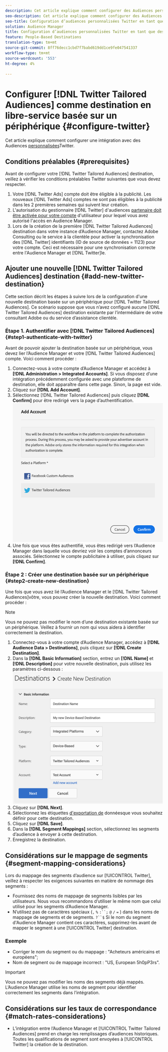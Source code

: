 ```yaml
---
description: Cet article explique comment configurer des Audiences personnalisées Twitter pour les intégrations nouvelles et existantes.
seo-description: Cet article explique comment configurer des Audiences personnalisées Twitter pour les intégrations nouvelles et existantes.
seo-title: Configuration d’audiences personnalisées Twitter en tant que destination basée sur un appareil en libre service
solution: Audience Manager
title: Configuration d’audiences personnalisées Twitter en tant que destination basée sur un appareil en libre service
feature: People-Based Destinations
translation-type: tm+mt
source-git-commit: 8ff76decc1cbd7f7babd619dd1ce9fe047541337
workflow-type: tm+mt
source-wordcount: '553'
ht-degree: 4%

---
```



# Configurer [!DNL Twitter Tailored Audiences] comme destination en libre-service basée sur un périphérique {#configure-twitter}

Cet article explique comment configurer une intégration avec des Audiences [personnalisées](https://business.twitter.com/en/targeting/tailored-audiences.html)Twitter.

## Conditions préalables {#prerequisites}

Avant de configurer votre [!DNL Twitter Tailored Audiences] destination, veillez à vérifier les conditions préalables Twitter suivantes que vous devez respecter.

1. Votre [!DNL Twitter Ads] compte doit être éligible à la publicité. Les nouveaux [!DNL Twitter Ads] comptes ne sont pas éligibles à la publicité dans les 2 premières semaines qui suivent leur création.
2. L&#39;autorisation du gestionnaire [!DNL Twitter] d&#39;audiences [partenaire doit être activée pour votre compte](https://business.twitter.com/en/help/troubleshooting/multi-user-login-faq.html#accesslevels) d&#39;utilisateur pour lequel vous avez autorisé l&#39;accès en Audience Manager.
3. Lors de la création de la première [!DNL Twitter Tailored Audiences] destination dans votre instance d’Audience Manager, contactez Adobe Consulting ou le service à la clientèle pour activer la synchronisation des [!DNL Twitter] identifiants (ID de source de données = 1123) pour votre compte. Ceci est nécessaire pour une synchronisation correcte entre l&#39;Audience Manager et [!DNL Twitter]le.

## Ajouter une nouvelle [!DNL Twitter Tailored Audiences] destination {#add-new-twitter-destination}

Cette section décrit les étapes à suivre lors de la configuration d&#39;une nouvelle destination basée sur un périphérique pour [!DNL Twitter Tailored Audiences]. Ce scénario suppose que vous n’avez configuré aucune [!DNL Twitter Tailored Audiences] destination existante par l’intermédiaire de votre consultant Adobe ou du service d’assistance clientèle.

### Étape 1. Authentifier avec [!DNL Twitter Tailored Audiences] {#step1-authenticate-with-twitter}

Avant de pouvoir ajouter la destination basée sur un périphérique, vous devez lier l’Audience Manager et votre [!DNL Twitter Tailored Audiences] compte. Voici comment procéder :

1. Connectez-vous à votre compte d’Audience Manager et accédez à **[!DNL Administration > Integrated Accounts]**. Si vous disposez d’une intégration précédemment configurée avec une plateforme de destination, elle doit apparaître dans cette page. Sinon, la page est vide.
1. Cliquez sur **[!DNL Add Account]**.
1. Sélectionnez [!DNL Twitter Tailored Audiences] puis cliquez **[!DNL Confirm]** pour être redirigé vers la page d’authentification.                     ![plates-formes intégrées](assets/dbd-integrated-platforms.png)
1. Une fois que vous êtes authentifié, vous êtes redirigé vers l’Audience Manager dans laquelle vous devriez voir les comptes d’annonceurs associés. Sélectionnez le compte publicitaire à utiliser, puis cliquez sur **[!DNL Confirm]**.

### Étape 2 : Créer une destination basée sur un périphérique {#step2-create-new-destination}

Une fois que vous avez lié l’Audience Manager et le [!DNL Twitter Tailored Audiences]vôtre, vous pouvez créer la nouvelle destination. Voici comment procéder :

>[!NOTE]
>
>Vous ne pouvez pas modifier le nom d’une destination existante basée sur un périphérique. Veillez à fournir un nom qui vous aidera à identifier correctement la destination.

1. Connectez-vous à votre compte d’Audience Manager, accédez à **[!DNL Audience Data > Destinations]**, puis cliquez sur **[!DNL Create Destination]**.
1. Dans la **[!DNL Basic Information]** section, entrez un **[!DNL Name]** et **[!DNL Description]** pour votre nouvelle destination, puis utilisez les paramètres ci-dessous : ![configuration](assets/dbd-new-basic.png)
1. Cliquez sur **[!DNL Next]**.
1. Sélectionnez les étiquettes [d&#39;exportation de](/help/using/features/data-export-controls.md#controls-labels) donnéesque vous souhaitez définir pour cette destination.
1. Cliquez sur **[!DNL Save]**.
1. Dans la **[!DNL Segment Mappings]** section, sélectionnez les segments d’audience à envoyer à cette destination.
1. Enregistrez la destination.

## Considérations sur le mappage de segments {#segment-mapping-considerations}

Lors du mappage des segments d’audience sur [!UICONTROL Twitter], veillez à respecter les exigences suivantes en matière de nommage des segments :

* Fournissez des noms de mappage de segments lisibles par les utilisateurs. Nous vous recommandons d’utiliser le même nom que celui utilisé pour les segments d’Audience Manager.
* N’utilisez pas de caractères spéciaux (`,` `%` `:``;` `@` `/` `=` ) dans les noms de mappage de segments et de segments. `?``$` Si le nom du segment d&#39;Audience Manager contient ces caractères, supprimez-les avant de mapper le segment à une [!UICONTROL Twitter] destination.

### Exemple

* Corriger le nom du segment ou du mappage : &quot;Acheteurs américains et européens&quot;;
* Nom de segment ou de mappage incorrect : &quot;US, European 5h0pP3rs&quot;.

>[!IMPORTANT]
>
>Vous ne pouvez pas modifier les noms des segments déjà mappés. L’Audience Manager utilise les noms de segment pour identifier correctement les segments dans l’intégration.

## Considérations sur les taux de correspondance {#match-rates-considerations}

* L’intégration entre l’Audience Manager et [!UICONTROL Twitter Tailored Audiences] prend en charge les remplissages d’audiences historiques. Toutes les qualifications de segment sont envoyées à [!UICONTROL Twitter] la création de la destination.
